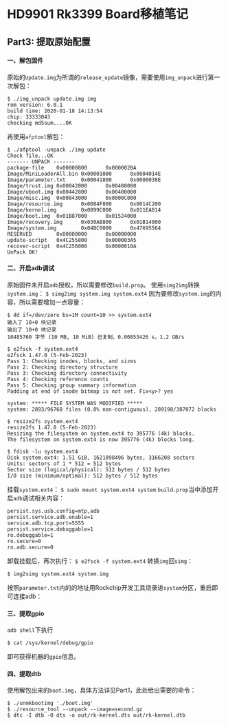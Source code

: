 # HD9901 Rk3399 Board移植笔记

## Part3: 提取原始配置

#### 一、解包固件
原始的`Update.img`为所谓的`release_update`镜像，需要使用`img_unpack`进行第一次解包：
```
$ ./img_unpack update.img img
rom version: 6.0.1
build time: 2020-01-18 14:13:54
chip: 33333043
checking md5sum....OK
```
再使用`afptool`解包：
```
$ ./afptool -unpack ./img update
Check file...OK
------- UNPACK -------
package-file    0x00000800      0x000002BA
Image/MiniLoaderAll.bin 0x00001000      0x0004014E
Image/parameter.txt     0x00041800      0x0000038E
Image/trust.img 0x00042000      0x00400000
Image/uboot.img 0x00442800      0x00400000
Image/misc.img  0x00843000      0x0000C000
Image/resource.img      0x0084F800      0x0014C200
Image/kernel.img        0x0099C000      0x011EA814
Image/boot.img  0x01B87000      0x01524000
Image/recovery.img      0x030AB800      0x01B14000
Image/system.img        0x04BC0000      0x47695564
RESERVED        0x00000000      0x00000000
update-script   0x4C255800      0x000003A5
recover-script  0x4C256000      0x0000010A
UnPack OK!
```
#### 二、开启adb调试
原始固件未开启`adb`授权，所以需要修改`build.prop`。
使用`simg2img`转换`system.img`：
`$ simg2img system.img system.ext4`
因为要修改`system.img`的内容，所以需要增加一点容量：
```
$ dd if=/dev/zero bs=1M count=10 >> system.ext4
输入了 10+0 块记录
输出了 10+0 块记录
10485760 字节 (10 MB, 10 MiB) 已复制，0.00853426 s，1.2 GB/s

$ e2fsck -f system.ext4 
e2fsck 1.47.0 (5-Feb-2023)
Pass 1: Checking inodes, blocks, and sizes
Pass 2: Checking directory structure
Pass 3: Checking directory connectivity
Pass 4: Checking reference counts
Pass 5: Checking group summary information
Padding at end of inode bitmap is not set. Fix<y>? yes

system: ***** FILE SYSTEM WAS MODIFIED *****
system: 2893/96768 files (0.0% non-contiguous), 289198/387072 blocks

$ resize2fs system.ext4 
resize2fs 1.47.0 (5-Feb-2023)
Resizing the filesystem on system.ext4 to 395776 (4k) blocks.
The filesystem on system.ext4 is now 395776 (4k) blocks long.

$ fdisk -lu system.ext4 
Disk system.ext4: 1.51 GiB, 1621098496 bytes, 3166208 sectors
Units: sectors of 1 * 512 = 512 bytes
Sector size (logical/physical): 512 bytes / 512 bytes
I/O size (minimum/optimal): 512 bytes / 512 bytes
```
挂载`system.ext4`：
`$ sudo mount system.ext4 system`
`build.prop`当中添加开启`adb`调试相关内容：
```
persist.sys.usb.config=mtp,adb
persist.service.adb.enable=1
service.adb.tcp.port=5555
persist.service.debuggable=1
ro.debuggable=1
ro.secure=0
ro.adb.secure=0
```
卸载挂载后，再次执行：
`$ e2fsck -f system.ext4`
转换`img`回`simg`：
```
$ img2simg system.ext4 system.img
```
按照`parameter.txt`内的的地址用Rockchip开发工具烧录进`system`分区，重启即可连接adb：
#### 三、提取gpio
`adb shell`下执行
```
$ cat /sys/kernel/debug/gpio
```
即可获得机器的`gpio`信息。
#### 四、提取dtb
使用解包出来的`boot.img`，具体方法详见Part1，此处给出需要的命令：
```
$ ./unmkbootimg './boot.img'
$ ./resource_tool --unpack --image=second.gz
$ dtc -I dtb -O dts -o out/rk-kernel.dts out/rk-kernel.dtb 
```